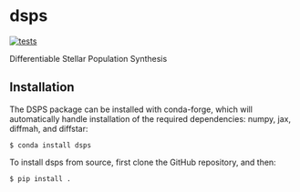# dsps
[![tests](https://github.com/ArgonneCPAC/dsps/actions/workflows/tests.yml/badge.svg)](https://github.com/ArgonneCPAC/dsps/actions/workflows/tests.yml)

Differentiable Stellar Population Synthesis

## Installation

The DSPS package can be installed with conda-forge, which will automatically handle
installation of the required dependencies: numpy, jax, diffmah, and diffstar:
```
$ conda install dsps
```

To install dsps from source, first clone the GitHub repository, and then:
```
$ pip install .
```

